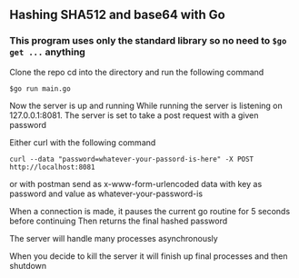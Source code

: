 ## Hashing SHA512 and base64 with Go
### This program uses only the standard library so no need to ``$go get ...`` anything 

Clone the repo
cd into the directory and run the following command 

``$go run main.go``

Now the server is up and running 
While running the server is listening on 127.0.0.1:8081.
The server is set to take a post request with a given password

Either curl with the following command 

``curl --data "password=whatever-your-passord-is-here" -X POST http://localhost:8081``

or with postman send as x-www-form-urlencoded data with key as password and value as whatever-your-password-is

When a connection is made, it pauses the current go routine for 5 seconds before continuing
Then returns the final hashed password

The server will handle many processes asynchronously  

When you decide to kill the server it will finish up final processes and then shutdown 






